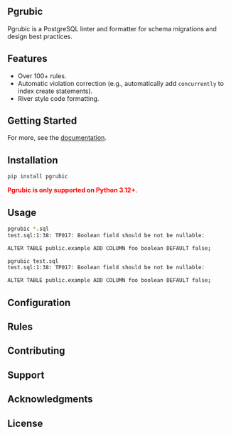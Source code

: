 ## Pgrubic

Pgrubic is a PostgreSQL linter and formatter for schema migrations and design best practices.

## Features
- Over 100+ rules.
- Automatic violation correction (e.g., automatically add `concurrently` to index create statements).
- River style code formatting.

## Getting Started
For more, see the [documentation](https://bolajiwahab.github.io/pgrubic/).

## Installation
```bash
pip install pgrubic
```
**<span style="color:red">Pgrubic is only supported on Python 3.12+</span>**.


## Usage
```bash
pgrubic *.sql
test.sql:1:38: TP017: Boolean field should be not be nullable:

ALTER TABLE public.example ADD COLUMN foo boolean DEFAULT false;
```

```bash
pgrubic test.sql
test.sql:1:38: TP017: Boolean field should be not be nullable:

ALTER TABLE public.example ADD COLUMN foo boolean DEFAULT false;
```

## Configuration

## Rules

## Contributing

## Support

## Acknowledgments

## License
